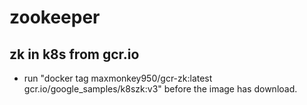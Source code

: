 # zookeeper
## zk in k8s from gcr.io
- run "docker tag maxmonkey950/gcr-zk:latest gcr.io/google_samples/k8szk:v3" before the image has download.
